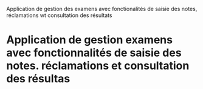 Application de gestion des examens avec fonctionalités de saisie des notes, réclamations wt consultation des résultats
# Application de gestion examens avec fonctionnalités de saisie des notes. réclamations et consultation des résultas